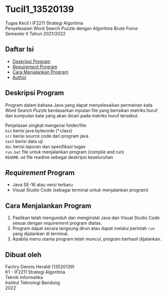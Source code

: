 # Tucil1_13520139

Tugas Kecil I IF2211 Strategi Algoritma <br>
Penyelesaian Word Search Puzzle dengan Algoritma Brute Force <br>
Semester II Tahun 2021/2022 <br>

## Daftar Isi
* [Deskripsi Program](#deskripsi-program)
* [_Requirement_ Program](#requirement-program)
* [Cara Menjalankan Program](#cara-menjalankan-program)
* [Author](#dibuat-oleh)

## Deskripsi Program
Program dalam bahasa Java yang dapat menyelesaikan permainan kata _Word Search Puzzle_
berdasarkan inputan file yang berisikan matriks huruf dan kumpulan kata yang akan dicari 
pada matriks huruf tersebut. 

Penjelasan singkat mengenai folder/file: <br>
`bin` berisi java bytecode (*.class) <br>
`src` berisi source code dari program java <br>
`test` berisi data uji <br>
`doc` berisi laporan dan spesifikasi tugas <br>
`run.bat` file untuk menjalankan program (compile and run) <br>
`README.md` file readme sebagai deskripsi keseluruhan <br>

## _Requirement_ Program
- Java SE-16 atau versi terbaru
- Visual Studio Code (sebagai terminal untuk menjalankan program)

## Cara Menjalankan Program
1. Pastikan telah mengunduh dan menginstal Java dan Visual Studio Code sesuai dengan _requirement_ program diatas.
2. Program dapat secara langsung dirun atau dapat melalui perintah `run` yang dijalankan di terminal.
3. Apabila menu utama program telah muncul, program berhasil dijalankan. 

## Dibuat oleh
Fachry Dennis Heraldi (13520139) <br>
K1 - IF2211 Strategi Algoritma <br>
Teknik Informatika <br>
Institut Teknologi Bandung <br>
2022 <br>

